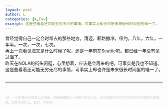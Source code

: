 ```yaml
---
layout: post
author: L
categories: [A,Fav]
excerpt: 这是些看着还可能无穷无尽的事情，可事实上却也许是未来很长时间里的唯一了。
---
```



曾经觉得自己一定会时常去的那些地方。清迈，耶路撒冷，纽约。八年，六年，一年半。一次，一次，七次。<br>
再上一次看见海又是什么时候了呢，还是一年前在Seattle吧。都已经一年没有见过海了。<br>
昨天在NOLA的街头闲逛，心里想着，应该是会再来的吧。可事实是我也不知道。<br>
这是些看着还可能无穷无尽的事情，可事实上却也许是未来很长时间里的唯一了。<br>
<br>
* * *
<br>
<p style = "font-size:10px;color:#cdcdcd">46。一切好像也没有那么的困难。好像最糟糕的一切都已经在过去，往后需要应付的不过是些时不时袭来的遗憾感。过些年会好么。会的。不会吧。</p>

